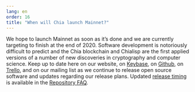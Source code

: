```yaml
---
lang: en
order: 16
title: "When will Chia launch Mainnet?"
---
```


We hope to launch Mainnet as soon as it’s done and we are currently targeting to finish at the end of 2020. Software development is notoriously difficult to predict and the Chia blockchain and Chialisp are the first applied versions of a number of new discoveries in cryptography and computer science. Keep up to date here on our website, on [Keybase](https://keybase.io/team/chia_network.public), on [Github](https://github.com/Chia-Network/), on [Trello](https://trello.com/b/ZuNx7sET/engineering-core), and on our mailing list as we continue to release open source software and updates regarding our release plans. Updated [release timing](https://github.com/Chia-Network/chia-blockchain/wiki/FAQ#when-mainnet) is available in the [Repository FAQ](https://github.com/Chia-Network/chia-blockchain/wiki/FAQ).
